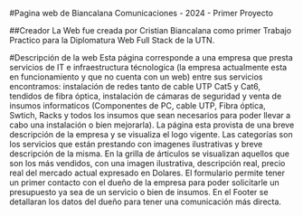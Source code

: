 #Pagina web de Biancalana Comunicaciones - 2024 - Primer Proyecto

##Creador
    La Web fue creada por Cristian Biancalana como primer Trabajo Practico para la Diplomatura Web Full Stack de la UTN. 

#Descripción de la web
    Esta página corresponde a una empresa que presta servicios de IT e infraestructura técnologica (la empresa actualmente esta en funcionamiento y que no cuenta con un web) entre sus servicios encontramos: instalación de redes tanto de cable UTP Cat5 y Cat6, tendidos de fibra óptica, instalación de cámaras de seguridad y venta de insumos informaticos (Componentes de PC, cable UTP, Fibra óptica, Swtich, Racks y todos los insumos que sean necesarios para poder llevar a cabo una instalación o bien mejorarla).
    La página esta provista de una breve descripción de la empresa y se visualiza el logo vigente. 
    Las categorías son los servicios que están prestando con imagenes ilustrativas y breve descripción de la misma.
    En la grilla de árticulos se visualizan aquellos que son los más vendidos, con una imagen ilustrativa, descripción real, precio real del mercado actual expresado en Dolares.
    El formulario permite tener un primer contacto con el dueño de la empresa para poder solicitarle un presupuesto ya sea de un servicio o bien de insumos.
    En el Footer se detallaran los datos del dueño para tener una comunicación más directa.